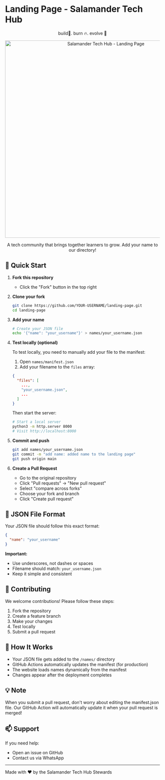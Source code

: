 # Landing Page - Salamander Tech Hub

<p align="center">
build🚀. burn 🔥. evolve 🦎
</p>

<p align="center">
<img width="640" alt="Salamander Tech Hub - Landing Page" src="https://github.com/user-attachments/assets/163ba945-d094-44b9-b3f3-56c8fd792b04" />

</p>

<p align="center">
A tech community that brings together learners to grow. Add your name to our directory!
</p>



## 🚀 Quick Start

1. **Fork this repository**
   - Click the "Fork" button in the top right

2. **Clone your fork**
   ```bash
   git clone https://github.com/YOUR-USERNAME/landing-page.git
   cd landing-page
   ```

3. **Add your name**
   ```bash
   # Create your JSON file
   echo '{"name": "your_username"}' > names/your_username.json
   ```

4. **Test locally (optional)**
   
   To test locally, you need to manually add your file to the manifest:
   
   1. Open `names/manifest.json`
   2. Add your filename to the `files` array:
   ```json
   {
     "files": [
       ...,
       "your_username.json",
       ...
     ]
   }
   ```
   
   Then start the server:
   ```bash
   # Start a local server
   python3 -m http.server 8000
   # Visit http://localhost:8000
   ```

5. **Commit and push**
   ```bash
   git add names/your_username.json
   git commit -m "add name: added name to the landing page"
   git push origin main
   ```

6. **Create a Pull Request**
   - Go to the original repository
   - Click "Pull requests" → "New pull request"
   - Select "compare across forks"
   - Choose your fork and branch
   - Click "Create pull request"

## 📝 JSON File Format

Your JSON file should follow this exact format:

```json
{
  "name": "your_username"
}
```

**Important:** 
- Use underscores, not dashes or spaces
- Filename should match: `your_username.json`
- Keep it simple and consistent

## 🤝 Contributing

We welcome contributions! Please follow these steps:

1. Fork the repository
2. Create a feature branch
3. Make your changes
4. Test locally
5. Submit a pull request

## 🔄 How It Works

- Your JSON file gets added to the `/names/` directory
- GitHub Actions automatically updates the manifest (for production)
- The website loads names dynamically from the manifest
- Changes appear after the deployment completes

## 💡 Note

When you submit a pull request, don't worry about editing the manifest.json file. Our GitHub Action will automatically update it when your pull request is merged!

## 📫 Support

If you need help:
- Open an issue on GitHub
- Contact us via WhatsApp

---

Made with ❤️ by the Salamander Tech Hub Stewards
